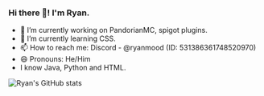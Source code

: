 ### Hi there 👋! I'm Ryan.

- 🔭 I’m currently working on PandorianMC, spigot plugins.
- 🌱 I’m currently learning CSS.
- 📫 How to reach me: Discord - @ryanmood (ID: 531386361748520970)
- 😄 Pronouns: He/Him
-  I know Java, Python and HTML.

![Ryan's GitHub stats](https://github-readme-stats.vercel.app/api?username=RyanMoodGAMING&count_private=true&show_icons=true&theme=dark)
